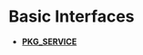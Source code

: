 # Basic Interfaces<a name="EN-US_TOPIC_0304085664"></a>

-   **[PKG\_SERVICE](pkg_service.md)**  


